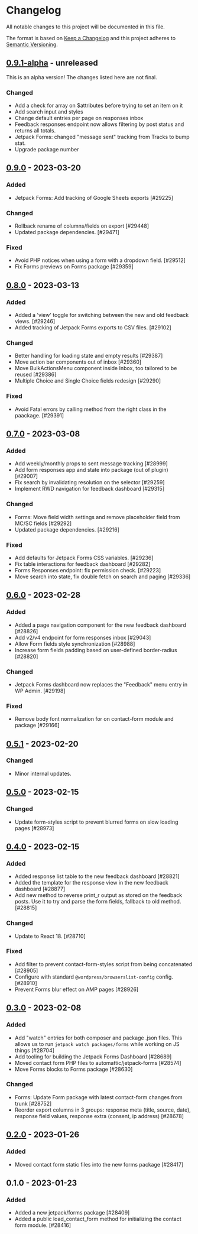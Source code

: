 # Changelog

All notable changes to this project will be documented in this file.

The format is based on [Keep a Changelog](https://keepachangelog.com/en/1.0.0/)
and this project adheres to [Semantic Versioning](https://semver.org/spec/v2.0.0.html).

## [0.9.1-alpha] - unreleased

This is an alpha version! The changes listed here are not final.

### Changed
- Add a check for array on $attributes before trying to set an item on it
- Add search input and styles
- Change default entries per page on responses inbox
- Feedback responses endpoint now allows filtering by post status and returns all totals.
- Jetpack Forms: changed "message sent" tracking from Tracks to bump stat.
- Upgrade package number

## [0.9.0] - 2023-03-20
### Added
- Jetpack Forms: Add tracking of Google Sheets exports [#29225]

### Changed
- Rollback rename of columns/fields on export [#29448]
- Updated package dependencies. [#29471]

### Fixed
- Avoid PHP notices when using a form with a dropdown field. [#29512]
- Fix Forms previews on Forms package [#29359]

## [0.8.0] - 2023-03-13
### Added
- Added a 'view' toggle for switching between the new and old feedback views. [#29246]
- Added tracking of Jetpack Forms exports to CSV files. [#29102]

### Changed
- Better handling for loading state and empty results [#29387]
- Move action bar components out of inbox [#29360]
- Move BulkActionsMenu component inside Inbox, too tailored to be reused [#29386]
- Multiple Choice and Single Choice fields redesign [#29290]

### Fixed
- Avoid Fatal errors by calling method from the right class in the paackage. [#29391]

## [0.7.0] - 2023-03-08
### Added
- Add weekly/monthly props to sent message tracking [#28999]
- Add form responses app and state into package (out of plugin) [#29007]
- Fix search by invalidating resolution on the selector [#29259]
- Implement RWD navigation for feedback dashboard [#29315]

### Changed
- Forms: Move field width settings and remove placeholder field from MC/SC fields [#29292]
- Updated package dependencies. [#29216]

### Fixed
- Add defaults for Jetpack Forms CSS variables. [#29236]
- Fix table interactions for feedback dashboard [#29282]
- Forms Responses endpoint: fix permission check. [#29223]
- Move search into state, fix double fetch on search and paging [#29336]

## [0.6.0] - 2023-02-28
### Added
- Added a page navigation component for the new feedback dashboard [#28826]
- Add v2/v4 endpoint for form responses inbox [#29043]
- Allow Form fields style synchronization [#28988]
- Increase form fields padding based on user-defined border-radius [#28820]

### Changed
- Jetpack Forms dashboard now replaces the "Feedback" menu entry in WP Admin. [#29198]

### Fixed
- Remove body font normalization for on contact-form module and package [#29166]

## [0.5.1] - 2023-02-20
### Changed
- Minor internal updates.

## [0.5.0] - 2023-02-15
### Changed
- Update form-styles script to prevent blurred forms on slow loading pages [#28973]

## [0.4.0] - 2023-02-15
### Added
- Added response list table to the new feedback dashboard [#28821]
- Added the template for the response view in the new feedback dashboard [#28877]
- Add new method to reverse print_r output as stored on the feedback posts. Use it to try and parse the form fields, fallback to old method. [#28815]

### Changed
- Update to React 18. [#28710]

### Fixed
- Add filter to prevent contact-form-styles script from being concatenated [#28905]
- Configure with standard `@wordpress/browserslist-config` config. [#28910]
- Prevent Forms blur effect on AMP pages [#28926]

## [0.3.0] - 2023-02-08
### Added
- Add "watch" entries for both composer and package .json files. This allows us to run `jetpack watch packages/forms` while working on JS things [#28704]
- Add tooling for building the Jetpack Forms Dashboard [#28689]
- Moved contact form PHP files to automattic/jetpack-forms [#28574]
- Move Forms blocks to Forms package [#28630]

### Changed
- Forms: Update Form package with latest contact-form changes from trunk [#28752]
- Reorder export columns in 3 groups: response meta (title, source, date), response field values, response extra (consent, ip address) [#28678]

## [0.2.0] - 2023-01-26
### Added
- Moved contact form static files into the new forms package [#28417]

## 0.1.0 - 2023-01-23
### Added
- Added a new jetpack/forms package [#28409]
- Added a public load_contact_form method for initializing the contact form module. [#28416]

[0.9.1-alpha]: https://github.com/automattic/jetpack-forms/compare/v0.9.0...v0.9.1-alpha
[0.9.0]: https://github.com/automattic/jetpack-forms/compare/v0.8.0...v0.9.0
[0.8.0]: https://github.com/automattic/jetpack-forms/compare/v0.7.0...v0.8.0
[0.7.0]: https://github.com/automattic/jetpack-forms/compare/v0.6.0...v0.7.0
[0.6.0]: https://github.com/automattic/jetpack-forms/compare/v0.5.1...v0.6.0
[0.5.1]: https://github.com/automattic/jetpack-forms/compare/v0.5.0...v0.5.1
[0.5.0]: https://github.com/automattic/jetpack-forms/compare/v0.4.0...v0.5.0
[0.4.0]: https://github.com/automattic/jetpack-forms/compare/v0.3.0...v0.4.0
[0.3.0]: https://github.com/automattic/jetpack-forms/compare/v0.2.0...v0.3.0
[0.2.0]: https://github.com/automattic/jetpack-forms/compare/v0.1.0...v0.2.0
